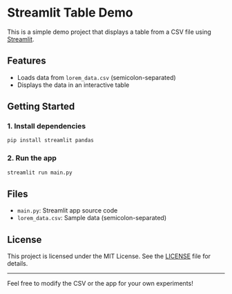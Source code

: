 # Streamlit Table Demo

This is a simple demo project that displays a table from a CSV file using [Streamlit](https://streamlit.io/).

## Features
- Loads data from `lorem_data.csv` (semicolon-separated)
- Displays the data in an interactive table

## Getting Started

### 1. Install dependencies
```bash
pip install streamlit pandas
```

### 2. Run the app
```bash
streamlit run main.py
```

## Files
- `main.py`: Streamlit app source code
- `lorem_data.csv`: Sample data (semicolon-separated)

## License

This project is licensed under the MIT License. See the [LICENSE](LICENSE) file for details.

---
Feel free to modify the CSV or the app for your own experiments!
